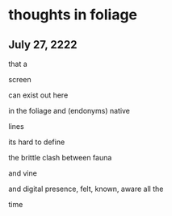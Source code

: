 # thoughts in foliage
## July 27, 2222

that a

screen

can exist out here

in the foliage and (endonyms) native

lines

its hard to define

the brittle clash between fauna

and vine




and digital presence, felt, known, aware all the

time